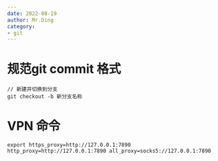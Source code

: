```yaml
---
date: 2022-08-19
author: Mr.Ding
category:
- git
---
```


# 规范git commit 格式

```shell
// 新建并切换到分支
git checkout -b 新分支名称

```

# VPN 命令
```shell
export https_proxy=http://127.0.0.1:7890 http_proxy=http://127.0.0.1:7890 all_proxy=socks5://127.0.0.1:7890
```